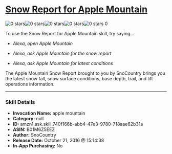 # [Snow Report for Apple Mountain](http://alexa.amazon.com/#skills/amzn1.ask.skill.740f166b-abb4-47e3-9780-718aae62b31a)
![0 stars](../../images/ic_star_border_black_18dp_1x.png)![0 stars](../../images/ic_star_border_black_18dp_1x.png)![0 stars](../../images/ic_star_border_black_18dp_1x.png)![0 stars](../../images/ic_star_border_black_18dp_1x.png)![0 stars](../../images/ic_star_border_black_18dp_1x.png) 0

To use the Snow Report for Apple Mountain skill, try saying...

* *Alexa, open Apple Mountain*

* *Alexa, ask Apple Mountain for the snow report*

* *Alexa, ask Apple Mountain for latest conditions*

The Apple Mountain Snow Report brought to you by SnoCountry brings you the latest snow fall, snow surface conditions,  base depth, trail, and lift operations information.

***

### Skill Details

* **Invocation Name:** apple mountain
* **Category:** null
* **ID:** amzn1.ask.skill.740f166b-abb4-47e3-9780-718aae62b31a
* **ASIN:** B01M6Z5EEZ
* **Author:** SnoCountry
* **Release Date:** October 21, 2016 @ 15:14:38
* **In-App Purchasing:** No
